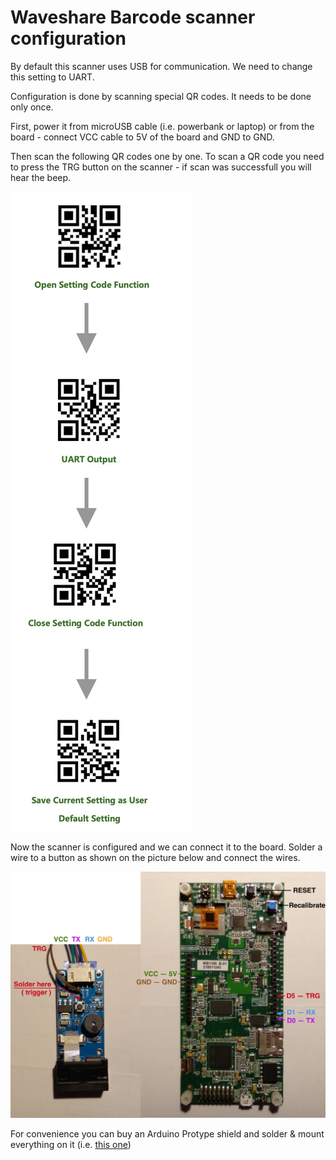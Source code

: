# Waveshare Barcode scanner configuration

By default this scanner uses USB for communication. We need to change this setting to UART.

Configuration is done by scanning special QR codes. It needs to be done only once.

First, power it from microUSB cable (i.e. powerbank or laptop) or from the board - connect VCC cable to 5V of the board and GND to GND.

Then scan the following QR codes one by one. To scan a QR code you need to press the TRG button on the scanner - if scan was successfull you will hear the beep.

![](./pictures/waveshare_config.jpg)

Now the scanner is configured and we can connect it to the board. Solder a wire to a button as shown on the picture below and connect the wires.

![](./pictures/waveshare_wiring.jpg)

For convenience you can buy an Arduino Protype shield and solder & mount everything on it (i.e. [this one](https://www.digikey.com/catalog/en/partgroup/proto-shield-rev3-uno-size/79347))